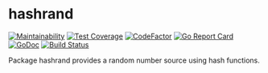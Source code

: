 # hashrand

[![Maintainability](https://api.codeclimate.com/v1/badges/ae269c570a7c1785e029/maintainability)](https://codeclimate.com/github/BenLubar/hashrand/maintainability)
[![Test Coverage](https://api.codeclimate.com/v1/badges/ae269c570a7c1785e029/test_coverage)](https://codeclimate.com/github/BenLubar/hashrand/test_coverage)
[![CodeFactor](https://www.codefactor.io/repository/github/benlubar/hashrand/badge)](https://www.codefactor.io/repository/github/benlubar/hashrand)
[![Go Report Card](https://goreportcard.com/badge/github.com/BenLubar/hashrand)](https://goreportcard.com/report/github.com/BenLubar/hashrand)
[![GoDoc](https://godoc.org/github.com/BenLubar/hashrand?status.svg)](https://godoc.org/github.com/BenLubar/hashrand)
[![Build Status](https://travis-ci.org/BenLubar/hashrand.svg?branch=master)](https://travis-ci.org/BenLubar/hashrand)

Package hashrand provides a random number source using hash functions.
